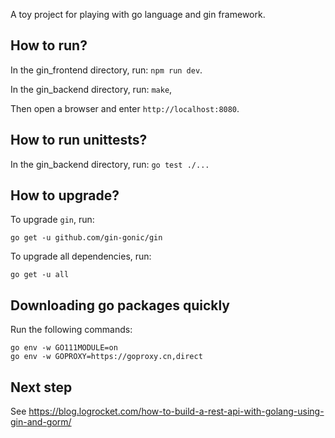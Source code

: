A toy project for playing with go language and gin framework.


How to run?
---
In the gin_frontend directory, run: `npm run dev`.

In the gin_backend directory, run: `make`,

Then open a browser and enter `http://localhost:8080`.


How to run unittests?
---
In the gin_backend directory, run: `go test ./...`


How to upgrade?
---
To upgrade `gin`, run:
```
go get -u github.com/gin-gonic/gin
```

To upgrade all dependencies, run:
```
go get -u all
```


Downloading go packages quickly
---
Run the following commands:
```
go env -w GO111MODULE=on
go env -w GOPROXY=https://goproxy.cn,direct
```


Next step
---
See https://blog.logrocket.com/how-to-build-a-rest-api-with-golang-using-gin-and-gorm/